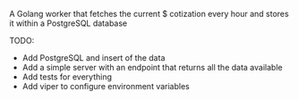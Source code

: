 A Golang worker that fetches the current $ cotization every hour and stores it within a PostgreSQL database

TODO:

- Add PostgreSQL and insert of the data
- Add a simple server with an endpoint that returns all the data available
- Add tests for everything
- Add viper to configure environment variables

